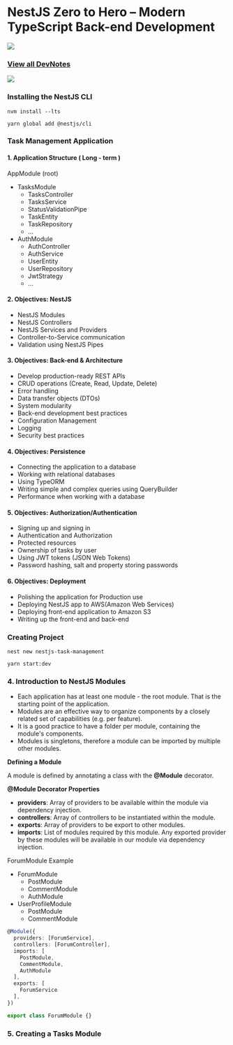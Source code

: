 # NestJS Zero to Hero – Modern TypeScript Back-end Development

![](https://i.imgur.com/waxVImv.png)

### [View all DevNotes](../README.md)

![](https://i.imgur.com/waxVImv.png)

### Installing the NestJS CLI

```
nvm install --lts

yarn global add @nestjs/cli
```

### Task Management Application

#### 1. Application Structure ( Long - term )

AppModule (root)

- TasksModule
  - TasksController
  - TasksService
  - StatusValidationPipe
  - TaskEntity
  - TaskRepository
  - ...
- AuthModule
  - AuthController
  - AuthService
  - UserEntity
  - UserRepository
  - JwtStrategy
  - ...

#### 2. Objectives: NestJS

- NestJS Modules
- NestJS Controllers
- NestJS Services and Providers
- Controller-to-Service communication
- Validation using NestJS Pipes

#### 3. Objectives: Back-end & Architecture

- Develop production-ready REST APIs
- CRUD operations (Create, Read, Update, Delete)
- Error handling
- Data transfer objects (DTOs)
- System modularity
- Back-end development best practices
- Configuration Management
- Logging
- Security best practices

#### 4. Objectives: Persistence

- Connecting the application to a database
- Working with relational databases
- Using TypeORM
- Writing simple and complex queries using QueryBuilder
- Performance when working with a database

#### 5. Objectives: Authorization/Authentication

- Signing up and signing in
- Authentication and Authorization
- Protected resources
- Ownership of tasks by user
- Using JWT tokens (JSON Web Tokens)
- Password hashing, salt and property storing passwords

#### 6. Objectives: Deployment

- Polishing the application for Production use
- Deploying NestJS app to AWS(Amazon Web Services)
- Deploying front-end application to Amazon S3
- Writing up the front-end and back-end

### Creating Project

```
nest new nestjs-task-management

yarn start:dev
``````

### 4. Introduction to NestJS Modules
- Each application has at least one module - the root module. That is the starting point of the application.
- Modules are an effective way to organize components by a closely related set of capabilities (e.g. per feature).
- It is a good practice to have a folder per module, containing the module's components.
- Modules is singletons, therefore a module can be imported by multiple other modules.

**Defining a Module**

A module is defined by annotating a class with the **@Module** decorator.

**@Module Decorator Properties**
- **providers**: Array of providers to be available within the module via dependency injection.
- **controllers**: Array of controllers to be instantiated within the module.
- **exports**: Array of providers to be export to other modules.
- **imports**: List of modules required by this module. Any exported provider by these modules will be available in our module via dependency injection.

ForumModule Example
- ForumModule
  - PostModule
  - CommentModule
  - AuthModule
- UserProfileModule
  - PostModule
  - CommentModule

```typescript
@Module({
  providers: [ForumService],
  controllers: [ForumController],
  imports: [
    PostModule,
    CommentModule,
    AuthModule
  ],
  exports: [
    ForumService
  ],
})

export class ForumModule {}
```
### 5. Creating a Tasks Module
